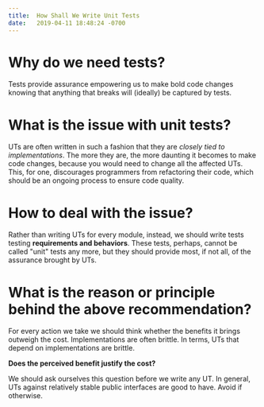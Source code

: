 ```yaml
---
title:  How Shall We Write Unit Tests
date:   2019-04-11 18:48:24 -0700
---
```


# Why do we need tests?
Tests provide assurance empowering us to make bold code changes knowing that anything that breaks will (ideally) be captured by tests.

# What is the issue with unit tests?
UTs are often written in such a fashion that they are _closely tied to implementations_. The more they are, the more daunting it becomes to make code changes, because you would need to change all the affected UTs. This, for one, discourages programmers from refactoring their code, which should be an ongoing process to ensure code quality.

# How to deal with the issue?
Rather than writing UTs for every module, instead, we should write tests testing __requirements and behaviors__. These tests, perhaps, cannot be called "unit" tests any more, but they should provide most, if not all, of the assurance brought by UTs.

# What is the reason or principle behind the above recommendation?
For every action we take we should think whether the benefits it brings outweigh the cost. Implementations are often brittle. In terms, UTs that depend on implementations are brittle.

__Does the perceived benefit justify the cost?__

We should ask ourselves this question before we write any UT. In general, UTs against relatively stable public interfaces are good to have. Avoid if otherwise.

